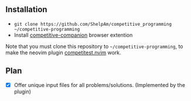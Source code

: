 
## Installation

- `git clone https://github.com/ShelpAm/competitive_programming ~/competitive-programming`
- Install [competitive-companion](https://github.com/jmerle/competitive-companion) browser extention

Note that you must clone this repository to `~/competitive-programming`, to make the
neovim plugin [competitest.nvim](https://github.com/xeluxee/competitest.nvim) work.

## Plan

- [x] Offer unique input files for all problems/solutions. (Implemented by the plugin)


